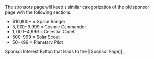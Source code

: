 The sponsors page will keep a similar categorization of the old sponsor page with the following sections:

* $10,000+ = Space Ranger
* $5,000-$9,999 = Cosmic Commander
* $1,000-$4,999 = Celestial Cadet
* $500-$999 = Solar Scout
* $50-$499 = Planetary Pilot

Sponsor Interest Button that leads to the [[Sponsor Page]]